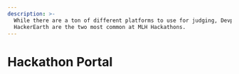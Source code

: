 ```yaml
---
description: >-
  While there are a ton of different platforms to use for judging, Devpost and
  HackerEarth are the two most common at MLH Hackathons.
---
```


# Hackathon Portal

